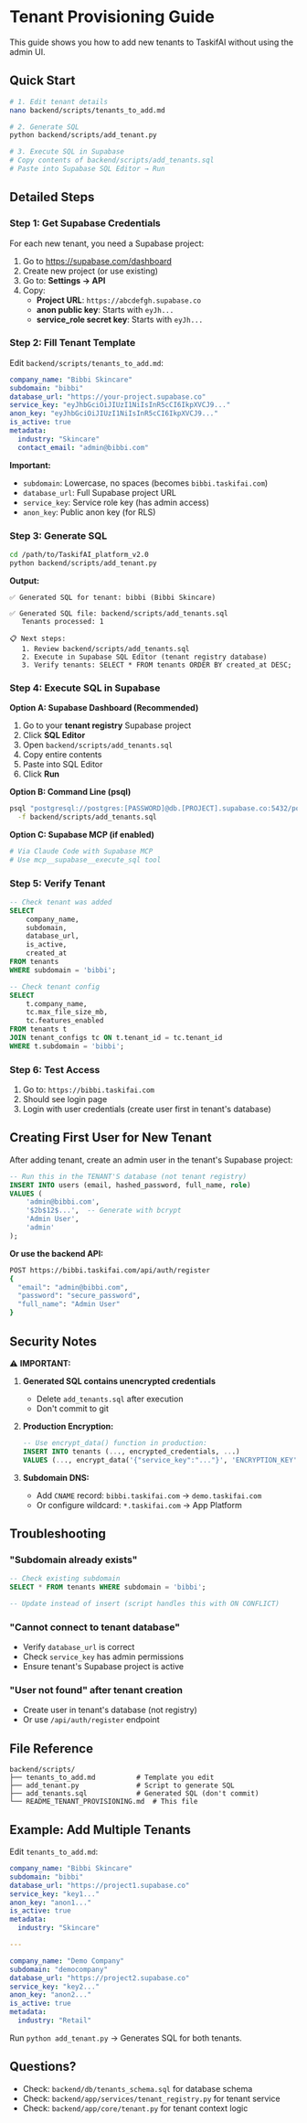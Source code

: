 # Tenant Provisioning Guide

This guide shows you how to add new tenants to TaskifAI without using the admin UI.

## Quick Start

```bash
# 1. Edit tenant details
nano backend/scripts/tenants_to_add.md

# 2. Generate SQL
python backend/scripts/add_tenant.py

# 3. Execute SQL in Supabase
# Copy contents of backend/scripts/add_tenants.sql
# Paste into Supabase SQL Editor → Run
```

## Detailed Steps

### Step 1: Get Supabase Credentials

For each new tenant, you need a Supabase project:

1. Go to https://supabase.com/dashboard
2. Create new project (or use existing)
3. Go to: **Settings → API**
4. Copy:
   - **Project URL**: `https://abcdefgh.supabase.co`
   - **anon public key**: Starts with `eyJh...`
   - **service_role secret key**: Starts with `eyJh...`

### Step 2: Fill Tenant Template

Edit `backend/scripts/tenants_to_add.md`:

```yaml
company_name: "Bibbi Skincare"
subdomain: "bibbi"
database_url: "https://your-project.supabase.co"
service_key: "eyJhbGciOiJIUzI1NiIsInR5cCI6IkpXVCJ9..."
anon_key: "eyJhbGciOiJIUzI1NiIsInR5cCI6IkpXVCJ9..."
is_active: true
metadata:
  industry: "Skincare"
  contact_email: "admin@bibbi.com"
```

**Important:**
- `subdomain`: Lowercase, no spaces (becomes `bibbi.taskifai.com`)
- `database_url`: Full Supabase project URL
- `service_key`: Service role key (has admin access)
- `anon_key`: Public anon key (for RLS)

### Step 3: Generate SQL

```bash
cd /path/to/TaskifAI_platform_v2.0
python backend/scripts/add_tenant.py
```

**Output:**
```
✅ Generated SQL for tenant: bibbi (Bibbi Skincare)

✅ Generated SQL file: backend/scripts/add_tenants.sql
   Tenants processed: 1

📋 Next steps:
   1. Review backend/scripts/add_tenants.sql
   2. Execute in Supabase SQL Editor (tenant registry database)
   3. Verify tenants: SELECT * FROM tenants ORDER BY created_at DESC;
```

### Step 4: Execute SQL in Supabase

**Option A: Supabase Dashboard (Recommended)**
1. Go to your **tenant registry** Supabase project
2. Click **SQL Editor**
3. Open `backend/scripts/add_tenants.sql`
4. Copy entire contents
5. Paste into SQL Editor
6. Click **Run**

**Option B: Command Line (psql)**
```bash
psql "postgresql://postgres:[PASSWORD]@db.[PROJECT].supabase.co:5432/postgres" \
  -f backend/scripts/add_tenants.sql
```

**Option C: Supabase MCP (if enabled)**
```bash
# Via Claude Code with Supabase MCP
# Use mcp__supabase__execute_sql tool
```

### Step 5: Verify Tenant

```sql
-- Check tenant was added
SELECT
    company_name,
    subdomain,
    database_url,
    is_active,
    created_at
FROM tenants
WHERE subdomain = 'bibbi';

-- Check tenant config
SELECT
    t.company_name,
    tc.max_file_size_mb,
    tc.features_enabled
FROM tenants t
JOIN tenant_configs tc ON t.tenant_id = tc.tenant_id
WHERE t.subdomain = 'bibbi';
```

### Step 6: Test Access

1. Go to: `https://bibbi.taskifai.com`
2. Should see login page
3. Login with user credentials (create user first in tenant's database)

## Creating First User for New Tenant

After adding tenant, create an admin user in the tenant's Supabase project:

```sql
-- Run this in the TENANT'S database (not tenant registry)
INSERT INTO users (email, hashed_password, full_name, role)
VALUES (
    'admin@bibbi.com',
    '$2b$12$...',  -- Generate with bcrypt
    'Admin User',
    'admin'
);
```

**Or use the backend API:**
```bash
POST https://bibbi.taskifai.com/api/auth/register
{
  "email": "admin@bibbi.com",
  "password": "secure_password",
  "full_name": "Admin User"
}
```

## Security Notes

⚠️ **IMPORTANT:**

1. **Generated SQL contains unencrypted credentials**
   - Delete `add_tenants.sql` after execution
   - Don't commit to git

2. **Production Encryption:**
   ```sql
   -- Use encrypt_data() function in production:
   INSERT INTO tenants (..., encrypted_credentials, ...)
   VALUES (..., encrypt_data('{"service_key":"..."}', 'ENCRYPTION_KEY'), ...);
   ```

3. **Subdomain DNS:**
   - Add `CNAME` record: `bibbi.taskifai.com` → `demo.taskifai.com`
   - Or configure wildcard: `*.taskifai.com` → App Platform

## Troubleshooting

### "Subdomain already exists"
```sql
-- Check existing subdomain
SELECT * FROM tenants WHERE subdomain = 'bibbi';

-- Update instead of insert (script handles this with ON CONFLICT)
```

### "Cannot connect to tenant database"
- Verify `database_url` is correct
- Check `service_key` has admin permissions
- Ensure tenant's Supabase project is active

### "User not found" after tenant creation
- Create user in tenant's database (not registry)
- Or use `/api/auth/register` endpoint

## File Reference

```
backend/scripts/
├── tenants_to_add.md          # Template you edit
├── add_tenant.py              # Script to generate SQL
├── add_tenants.sql            # Generated SQL (don't commit)
└── README_TENANT_PROVISIONING.md  # This file
```

## Example: Add Multiple Tenants

Edit `tenants_to_add.md`:

```yaml
company_name: "Bibbi Skincare"
subdomain: "bibbi"
database_url: "https://project1.supabase.co"
service_key: "key1..."
anon_key: "anon1..."
is_active: true
metadata:
  industry: "Skincare"

---

company_name: "Demo Company"
subdomain: "democompany"
database_url: "https://project2.supabase.co"
service_key: "key2..."
anon_key: "anon2..."
is_active: true
metadata:
  industry: "Retail"
```

Run `python add_tenant.py` → Generates SQL for both tenants.

## Questions?

- Check: `backend/db/tenants_schema.sql` for database schema
- Check: `backend/app/services/tenant_registry.py` for tenant service
- Check: `backend/app/core/tenant.py` for tenant context logic
